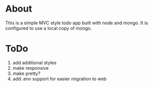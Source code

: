 # About

This is a simple MVC style todo app built with node and mongo. It is configured to use a local copy of mongo.

# ToDo

1. add additional styles
  1. make responsive
  1. make pretty?
1. add .env support for easier migration to web
